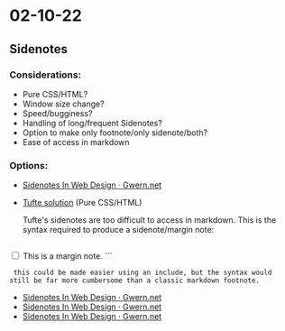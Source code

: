 ---
---
# 02-10-22

## Sidenotes

### Considerations:
- Pure CSS/HTML?
- Window size change?
- Speed/bugginess?
- Handling of long/frequent Sidenotes?
- Option to make only footnote/only sidenote/both?
- Ease of access in markdown 

### Options:

* [Sidenotes In Web Design · Gwern.net](https://www.gwern.net/Sidenotes#sidebar-tables)
* [Tufte solution](https://www.gwern.net/Sidenotes#tufte-css) (Pure CSS/HTML)

    Tufte's sidenotes are too difficult to access in markdown. This is the syntax required to produce a sidenote/margin note:
    
   ``` <label for="mn-demo" class="margin-toggle">&#8853;</label>
<input type="checkbox" id="mn-demo" class="margin-toggle"/>
<span class="marginnote">
  This is a margin note.
</span>```

     this could be made easier using an include, but the syntax would still be far more cumbersome than a classic markdown footnote.

* [Sidenotes In Web Design · Gwern.net](https://www.gwern.net/Sidenotes#sidenotes-js)
* [Sidenotes In Web Design · Gwern.net](https://www.gwern.net/Sidenotes#matthew-butterick)
* [Sidenotes In Web Design · Gwern.net](https://www.gwern.net/Sidenotes#sidenotes-js)

